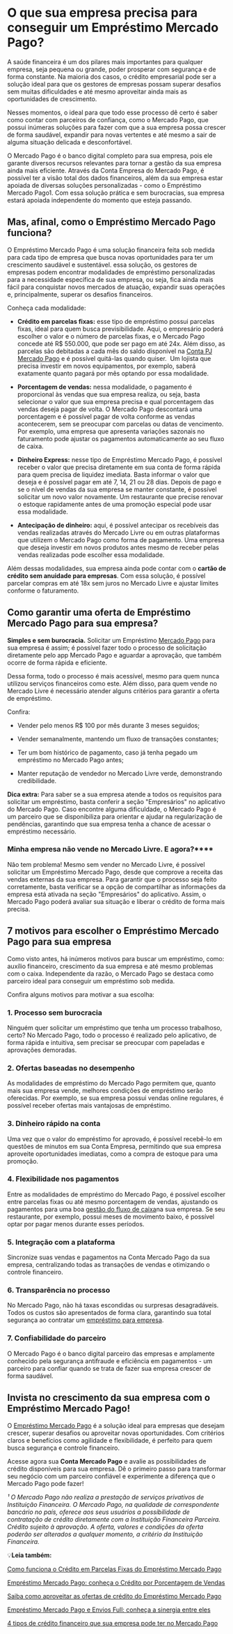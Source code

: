 # O que sua empresa precisa para conseguir um Empréstimo Mercado Pago?

A saúde financeira é um dos pilares mais importantes para qualquer empresa, seja pequena ou grande, poder prosperar com segurança e de forma constante. Na maioria dos casos, o crédito empresarial pode ser a solução ideal para que os gestores de empresas possam superar desafios sem muitas dificuldades e até mesmo aproveitar ainda mais as oportunidades de crescimento.

Nesses momentos, o ideal para que todo esse processo dê certo é saber como contar com parceiros de confiança, como o Mercado Pago, que possui inúmeras soluções para fazer com que a sua empresa possa crescer de forma saudável, expandir para novas vertentes e até mesmo a sair de alguma situação delicada e desconfortável.

O Mercado Pago é o banco digital completo para sua empresa, pois ele garante diversos recursos relevantes para tornar a gestão da sua empresa ainda mais eficiente. Através da Conta Empresa do Mercado Pago, é possível ter a visão total dos dados financeiros, além da sua empresa estar apoiada de diversas soluções personalizadas - como o Empréstimo Mercado Pago1. Com essa solução prática e sem burocracias, sua empresa estará apoiada independente do momento que esteja passando.

## **Mas, afinal, como o Empréstimo Mercado Pago funciona?**

O Empréstimo Mercado Pago é uma solução financeira feita sob medida para cada tipo de empresa que busca novas oportunidades para ter um crescimento saudável e sustentável. essa solução, os gestores de empresas podem encontrar modalidades de empréstimo personalizadas para a necessidade específica de sua empresa, ou seja, fica ainda mais fácil para conquistar novos mercados de atuação, expandir suas operações e, principalmente, superar os desafios financeiros.

Conheça cada modalidade:

- **Crédito em parcelas fixas:** esse tipo de empréstimo possui parcelas fixas, ideal para quem busca previsibilidade. Aqui, o empresário poderá escolher o valor e o número de parcelas fixas, e o Mercado Pago concede até R$ 550.000, que pode ser pago em até 24x. Além disso, as parcelas são debitadas a cada mês do saldo disponível na [Conta PJ Mercado Pago](https://meubolso.mercadopago.com.br/conta-pj-mercado-pago-solucao-para-sua-empresa) e é possível quitá-las quando quiser.  Um lojista que precisa investir em novos equipamentos, por exemplo, saberá exatamente quanto pagará por mês optando por essa modalidade. 

- **Porcentagem de vendas:** nessa modalidade, o pagamento é proporcional às vendas que sua empresa realiza, ou seja, basta selecionar o valor que sua empresa precisa e qual porcentagem das vendas deseja pagar de volta. O Mercado Pago descontará uma porcentagem e é possível pagar de volta conforme as vendas acontecerem, sem se preocupar com parcelas ou datas de vencimento. Por exemplo, uma empresa que apresenta variações sazonais no faturamento pode ajustar os pagamentos automaticamente ao seu fluxo de caixa.

- **Dinheiro Express:** nesse tipo de Empréstimo Mercado Pago, é possível receber o valor que precisa diretamente em sua conta de forma rápida para quem precisa de liquidez imediata. Basta informar o valor que deseja e é possível pagar em até 7, 14, 21 ou 28 dias. Depois de pago e se o nível de vendas da sua empresa se manter constante, é possível solicitar um novo valor novamente. Um restaurante que precise renovar o estoque rapidamente antes de uma promoção especial pode usar essa modalidade. 

- **Antecipação de dinheiro:** aqui, é possível antecipar os recebíveis das vendas realizadas através do Mercado Livre ou em outras plataformas que utilizem o Mercado Pago como forma de pagamento. Uma empresa que deseja investir em novos produtos antes mesmo de receber pelas vendas realizadas pode escolher essa modalidade. 

Além dessas modalidades, sua empresa ainda pode contar com o **cartão de crédito sem anuidade para empresas**. Com essa solução, é possível parcelar compras em até 18x sem juros no Mercado Livre e ajustar limites conforme o faturamento.

## **Como garantir uma oferta de Empréstimo Mercado Pago para sua empresa?**

**Simples e sem burocracia.** Solicitar um Empréstimo [Mercado Pago](https://meubolso.mercadopago.com.br/expanda-sua-empresa-com-emprestimo-do-mercado-pago) para sua empresa é assim; é possível fazer todo o processo de solicitação diretamente pelo app Mercado Pago e aguardar a aprovação, que também ocorre de forma rápida e eficiente.

Dessa forma, todo o processo é mais acessível, mesmo para quem nunca utilizou serviços financeiros como este. Além disso, para quem vende no Mercado Livre é necessário atender alguns critérios para garantir a oferta de empréstimo.

Confira:

- Vender pelo menos R$ 100 por mês durante 3 meses seguidos;

- Vender semanalmente, mantendo um fluxo de transações constantes;

- Ter um bom histórico de pagamento, caso já tenha pegado um empréstimo no Mercado Pago antes;

- Manter reputação de vendedor no Mercado Livre verde, demonstrando credibilidade.

**Dica extra:** Para saber se a sua empresa atende a todos os requisitos para solicitar um empréstimo, basta conferir a seção "Empresários" no aplicativo do Mercado Pago. Caso encontre alguma dificuldade, o Mercado Pago é um parceiro que se disponibiliza para orientar e ajudar na regularização de pendências, garantindo que sua empresa tenha a chance de acessar o empréstimo necessário.

### Minha empresa não vende no Mercado Livre. E agora?****

Não tem problema! Mesmo sem vender no Mercado Livre, é possível solicitar um Empréstimo Mercado Pago, desde que comprove a receita das vendas externas da sua empresa. Para garantir que o processo seja feito corretamente, basta verificar se a opção de compartilhar as informações da empresa está ativada na seção "Empresários" do aplicativo. Assim, o Mercado Pago poderá avaliar sua situação e liberar o crédito de forma mais precisa.

## **7 motivos para escolher o Empréstimo Mercado Pago para sua empresa**

Como visto antes, há inúmeros motivos para buscar um empréstimo, como: auxílio financeiro, crescimento da sua empresa e até mesmo problemas com o caixa. Independente da razão, o Mercado Pago se destaca como parceiro ideal para conseguir um empréstimo sob medida.

Confira alguns motivos para motivar a sua escolha:

### **1. Processo sem burocracia**

Ninguém quer solicitar um empréstimo que tenha um processo trabalhoso, certo? No Mercado Pago, todo o processo é realizado pelo aplicativo, de forma rápida e intuitiva, sem precisar se preocupar com papeladas e aprovações demoradas.

### **2. Ofertas baseadas no desempenho**

As modalidades de empréstimo do Mercado Pago permitem que, quanto mais sua empresa vende, melhores condições de empréstimo serão oferecidas. Por exemplo, se sua empresa possui vendas online regulares, é possível receber ofertas mais vantajosas de empréstimo.

### **3. Dinheiro rápido na conta**

Uma vez que o valor do empréstimo for aprovado, é possível recebê-lo em questões de minutos em sua Conta Empresa, permitindo que sua empresa aproveite oportunidades imediatas, como a compra de estoque para uma promoção.

### **4. Flexibilidade nos pagamentos**

Entre as modalidades de empréstimo do Mercado Pago, é possível escolher entre parcelas fixas ou até mesmo porcentagem de vendas, ajustando os pagamentos para uma boa [gestão do fluxo de caixa](https://meubolso.mercadopago.com.br/credito-ferramenta-para-gestao-do-fluxo-de-caixa)na sua empresa. Se seu restaurante, por exemplo, possui meses de movimento baixo, é possível optar por pagar menos durante esses períodos.

### **5. Integração com a plataforma**

Sincronize suas vendas e pagamentos na Conta Mercado Pago da sua empresa, centralizando todas as transações de vendas e otimizando o controle financeiro.

### **6. Transparência no processo**

No Mercado Pago, não há taxas escondidas ou surpresas desagradáveis. Todos os custos são apresentados de forma clara, garantindo sua total segurança ao contratar um [empréstimo para empresa](https://meubolso.mercadopago.com.br/emprestimo-para-empresa).

### **7. Confiabilidade do parceiro**

O Mercado Pago é o banco digital parceiro das empresas e amplamente conhecido pela segurança antifraude e eficiência em pagamentos - um parceiro para confiar quando se trata de fazer sua empresa crescer de forma saudável.

## **Invista no crescimento da sua empresa com o Empréstimo Mercado Pago!**

O [Empréstimo Mercado Pago](https://meubolso.mercadopago.com.br/emprestimo-mercado-pago-para-empresas) é a solução ideal para empresas que desejam crescer, superar desafios ou aproveitar novas oportunidades. Com critérios claros e benefícios como agilidade e flexibilidade, é perfeito para quem busca segurança e controle financeiro.

Acesse agora sua **Conta Mercado Pago** e avalie as possibilidades de crédito disponíveis para sua empresa. Dê o primeiro passo para transformar seu negócio com um parceiro confiável e experimente a diferença que o Mercado Pago pode fazer!

*¹ O Mercado Pago não realiza a prestação de serviços privativos de Instituição Financeira. O Mercado Pago, na qualidade de correspondente bancário no país, oferece aos seus usuários a possibilidade de contratação de crédito diretamente com a Instituição Financeira Parceira. Crédito sujeito à aprovação. A oferta, valores e condições da oferta poderão ser alterados a qualquer momento, a critério da Instituição Financeira.*

💡**Leia também:**

[Como funciona o Crédito em Parcelas Fixas do Empréstimo Mercado Pago](https://meubolso.mercadopago.com.br/credito-em-parcelas-fixas-emprestimo-mercado-pago)

[Empréstimo Mercado Pago: conheça o Crédito por Porcentagem de Vendas](https://meubolso.mercadopago.com.br/emprestimo-mercado-pago-credito-por-porcentagem-de-vendas)

[Saiba como aproveitar as ofertas de crédito do Empréstimo Mercado Pago](https://meubolso.mercadopago.com.br/vantagens-empr%C3%A9stimo-mercado-pago-vendedores-mercado-livre)

[Empréstimo Mercado Pago e Envios Full: conheça a sinergia entre eles](https://meubolso.mercadopago.com.br/emprestimo-mercado-pago-e-envios-full-mercado-livre)

[4 tipos de crédito financeiro que sua empresa pode ter no Mercado Pago](https://meubolso.mercadopago.com.br/credito-financeiro-mercado-pago)